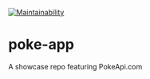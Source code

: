 [![Maintainability](https://api.codeclimate.com/v1/badges/37cb1befb614cf3c870a/maintainability)](https://codeclimate.com/github/bedranfleck/poke-app/maintainability)

# poke-app
A showcase repo featuring PokeApi.com
